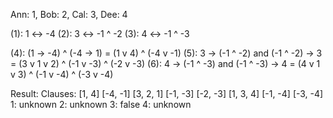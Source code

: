 Ann: 1, Bob: 2, Cal: 3, Dee: 4

(1): 1 <-> -4
(2): 3 <-> -1 ^ -2
(3): 4 <-> -1 ^ -3

(4): (1 -> -4) ^ (-4 -> 1) = (1 v 4) ^ (-4 v -1)
(5): 3 -> (-1 ^ -2) and (-1 ^ -2) -> 3 = (3 v 1 v 2) ^ (-1 v -3) ^ (-2 v -3)
(6): 4 -> (-1 ^ -3) and (-1 ^ -3) -> 4 = (4 v 1 v 3) ^ (-1 v -4) ^ (-3 v -4)

Result:
Clauses:
[1, 4]
[-4, -1]
[3, 2, 1]
[-1, -3]
[-2, -3]
[1, 3, 4]
[-1, -4]
[-3, -4]
1: unknown
2: unknown
3: false
4: unknown